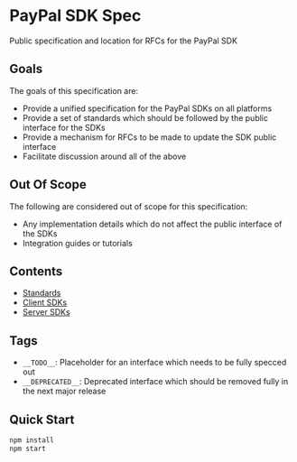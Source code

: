 # PayPal SDK Spec

Public specification and location for RFCs for the PayPal SDK

## Goals

The goals of this specification are:

- Provide a unified specification for the PayPal SDKs on all platforms
- Provide a set of standards which should be followed by the public interface for the SDKs
- Provide a mechanism for RFCs to be made to update the SDK public interface
- Facilitate discussion around all of the above

## Out Of Scope

The following are considered out of scope for this specification:

- Any implementation details which do not affect the public interface of the SDKs
- Integration guides or tutorials

## Contents

- [Standards](./spec/standards/index.md)
- [Client SDKs](./spec/client/index.md)
- [Server SDKs](./spec/server/index.md)

## Tags

- `__TODO__`: Placeholder for an interface which needs to be fully specced out
- `__DEPRECATED__`: Deprecated interface which should be removed fully in the next major release

## Quick Start

```bash
npm install
npm start
```